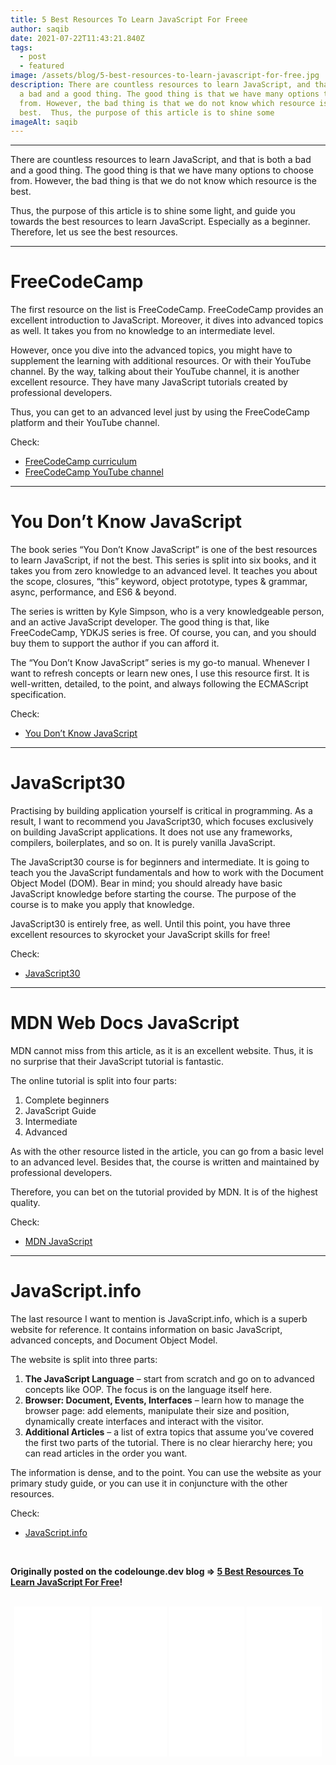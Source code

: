 ```yaml
---
title: 5 Best Resources To Learn JavaScript For Freee
author: saqib
date: 2021-07-22T11:43:21.840Z
tags:
  - post
  - featured
image: /assets/blog/5-best-resources-to-learn-javascript-for-free.jpg
description: There are countless resources to learn JavaScript, and that is both
  a bad and a good thing. The good thing is that we have many options to choose
  from. However, the bad thing is that we do not know which resource is the
  best.  Thus, the purpose of this article is to shine some
imageAlt: saqib
---
```

<!--StartFragment-->

- - -

There are countless resources to learn JavaScript, and that is both a bad and a good thing. The good thing is that we have many options to choose from. However, the bad thing is that we do not know which resource is the best.

Thus, the purpose of this article is to shine some light, and guide you towards the best resources to learn JavaScript. Especially as a beginner. Therefore, let us see the best resources.

- - -

# [](https://dev.to/codeloungedev/5-best-resources-to-learn-javascript-for-free-n53#freecodecamp)FreeCodeCamp

The first resource on the list is FreeCodeCamp. FreeCodeCamp provides an excellent introduction to JavaScript. Moreover, it dives into advanced topics as well. It takes you from no knowledge to an intermediate level.

However, once you dive into the advanced topics, you might have to supplement the learning with additional resources. Or with their YouTube channel. By the way, talking about their YouTube channel, it is another excellent resource. They have many JavaScript tutorials created by professional developers.

Thus, you can get to an advanced level just by using the FreeCodeCamp platform and their YouTube channel.

Check:

* [FreeCodeCamp curriculum](https://www.freecodecamp.org/learn/)
* [FreeCodeCamp YouTube channel](https://www.youtube.com/channel/UC8butISFwT-Wl7EV0hUK0BQ)

- - -

# [](https://dev.to/codeloungedev/5-best-resources-to-learn-javascript-for-free-n53#you-dont-know-javascript)You Don’t Know JavaScript

The book series “You Don’t Know JavaScript” is one of the best resources to learn JavaScript, if not the best. This series is split into six books, and it takes you from zero knowledge to an advanced level. It teaches you about the scope, closures, “this” keyword, object prototype, types & grammar, async, performance, and ES6 & beyond.

The series is written by Kyle Simpson, who is a very knowledgeable person, and an active JavaScript developer. The good thing is that, like FreeCodeCamp, YDKJS series is free. Of course, you can, and you should buy them to support the author if you can afford it.

The “You Don’t Know JavaScript” series is my go-to manual. Whenever I want to refresh concepts or learn new ones, I use this resource first. It is well-written, detailed, to the point, and always following the ECMAScript specification.

Check:

* [You Don’t Know JavaScript](https://github.com/getify/You-Dont-Know-JS)

- - -

# [](https://dev.to/codeloungedev/5-best-resources-to-learn-javascript-for-free-n53#javascript30)JavaScript30

Practising by building application yourself is critical in programming. As a result, I want to recommend you JavaScript30, which focuses exclusively on building JavaScript applications. It does not use any frameworks, compilers, boilerplates, and so on. It is purely vanilla JavaScript.

The JavaScript30 course is for beginners and intermediate. It is going to teach you the JavaScript fundamentals and how to work with the Document Object Model (DOM). Bear in mind; you should already have basic JavaScript knowledge before starting the course. The purpose of the course is to make you apply that knowledge.

JavaScript30 is entirely free, as well. Until this point, you have three excellent resources to skyrocket your JavaScript skills for free!

Check:

* [JavaScript30](https://javascript30.com/)

- - -

# [](https://dev.to/codeloungedev/5-best-resources-to-learn-javascript-for-free-n53#mdn-web-docs-javascript)MDN Web Docs JavaScript

MDN cannot miss from this article, as it is an excellent website. Thus, it is no surprise that their JavaScript tutorial is fantastic.

The online tutorial is split into four parts:

1. Complete beginners
2. JavaScript Guide
3. Intermediate
4. Advanced

As with the other resource listed in the article, you can go from a basic level to an advanced level. Besides that, the course is written and maintained by professional developers.

Therefore, you can bet on the tutorial provided by MDN. It is of the highest quality.

Check:

* [MDN JavaScript](https://developer.mozilla.org/en-US/docs/Web/JavaScript)

- - -

# [](https://dev.to/codeloungedev/5-best-resources-to-learn-javascript-for-free-n53#javascriptinfo)JavaScript.info

The last resource I want to mention is JavaScript.info, which is a superb website for reference. It contains information on basic JavaScript, advanced concepts, and Document Object Model.

The website is split into three parts:

1. **The JavaScript Language** – start from scratch and go on to advanced concepts like OOP. The focus is on the language itself here.
2. **Browser: Document, Events, Interfaces** – learn how to manage the browser page: add elements, manipulate their size and position, dynamically create interfaces and interact with the visitor.
3. **Additional Articles** – a list of extra topics that assume you’ve covered the first two parts of the tutorial. There is no clear hierarchy here; you can read articles in the order you want.

The information is dense, and to the point. You can use the website as your primary study guide, or you can use it in conjuncture with the other resources.

Check:

* [JavaScript.info](http://javascript.info/)



<!--EndFragment-->



<br/>

<p>

**Originally posted on the codelounge.dev blog => [5 Best Resources To Learn JavaScript For Free](https://codelounge.dev/5-best-resources-to-learn-javascript-for-free)!**

</p>



<br/>

<center>

<iframe style="width:120px;height:240px;" marginwidth="0" marginheight="0" scrolling="no" frameborder="0" src="//ws-in.amazon-adsystem.com/widgets/q?ServiceVersion=20070822&OneJS=1&Operation=GetAdHtml&MarketPlace=IN&source=ss&ref=as_ss_li_til&ad_type=product_link&tracking_id=saqib0ad-21&language=en_IN&marketplace=amazon&region=IN&placement=1593279507&asins=1593279507&linkId=c5eeec5822ff41e8a83f5d60ffefb9c6&show_border=true&link_opens_in_new_window=false"></iframe>



<iframe style="width:120px;height:240px;" marginwidth="0" marginheight="0" scrolling="no" frameborder="0" src="//ws-in.amazon-adsystem.com/widgets/q?ServiceVersion=20070822&OneJS=1&Operation=GetAdHtml&MarketPlace=IN&source=ss&ref=as_ss_li_til&ad_type=product_link&tracking_id=saqib0ad-21&language=en_IN&marketplace=amazon&region=IN&placement=1118907442&asins=1118907442&linkId=ce6d4d1593c944388ac9b9873a7a5ef4&show_border=true&link_opens_in_new_window=false"></iframe>



<iframe style="width:120px;height:240px;" marginwidth="0" marginheight="0" scrolling="no" frameborder="0" src="//ws-in.amazon-adsystem.com/widgets/q?ServiceVersion=20070822&OneJS=1&Operation=GetAdHtml&MarketPlace=IN&source=ss&ref=as_ss_li_til&ad_type=product_link&tracking_id=saqib0ad-21&language=en_IN&marketplace=amazon&region=IN&placement=9351105415&asins=9351105415&linkId=f78d29e1604bc3c62afc4b85a728ffd8&show_border=true&link_opens_in_new_window=false"></iframe>



<iframe style="width:120px;height:240px;" marginwidth="0" marginheight="0" scrolling="no" frameborder="0" src="//ws-in.amazon-adsystem.com/widgets/q?ServiceVersion=20070822&OneJS=1&Operation=GetAdHtml&MarketPlace=IN&source=ss&ref=as_ss_li_til&ad_type=product_link&tracking_id=saqib0ad-21&language=en_IN&marketplace=amazon&region=IN&placement=9352139968&asins=9352139968&linkId=f611ccf0b5a03ead93f0be973013423e&show_border=true&link_opens_in_new_window=false"></iframe>



</center>
